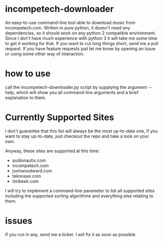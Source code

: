 # incompetech-downloader

An easy-to-use command-line tool able to download music from incompetech.com.
Written in pure python, it doesn't need any dependencies, so it should work on any python 2 compatible environment.
Since I don't have much experience with python 3 it will take me some time to get it working for that. If you want to cut long things short, send me a pull request.
If you have feature requests just let me know by opening an issue or using some other way of interaction.

# how to use

call the incompetech-downloader.py script by supplying the argument --help, which will show you all command-line arguments and a brief explanation to them.

# Currently Supported Sites

I don't guarantee that this list will always be the most up-to-date one, if you want to stay  up-to-date, just checkout the repo and take a look on your own.

Anyway, these sites are supported at this time:

* audionautix.com
* incompetech.com
* joshwoodward.com
* teknoaxe.com
* timbeek.com

I will try to implement a command-line parameter to list all supported sites including the supported sorting algorithms and everything else relating to them.

# issues

If you run in any, send me a ticket. I will fix it as soon as possible.
